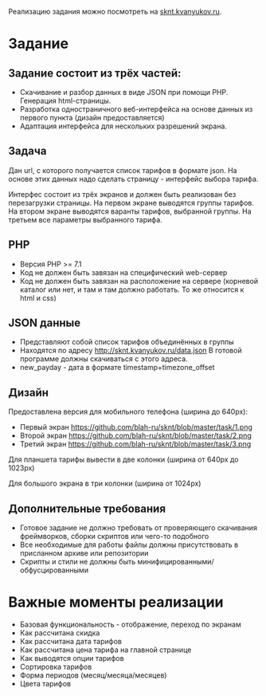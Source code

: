 Реализацию задания можно посмотреть на [sknt.kvanyukov.ru](http://sknt.kvanyukov.ru/).

# Задание
## Задание состоит из трёх частей:

- Скачивание и разбор данных в виде JSON при помощи PHP. Генерация html-страницы.
- Разработка одностраничного веб-интерфейса на основе данных из первого пункта (дизайн предоставляется)
- Адаптация интерфейса для нескольких разрешений экрана.

## Задача
Дан url, с которого получается список тарифов в формате json. На основе этих данных надо сделать страницу - интерфейс выбора тарифа.

Интерфес состоит из трёх экранов и должен быть реализован без перезагрузки страницы. На первом экране выводятся группы тарифов. На втором экране выводятся варанты тарифов, выбранной группы. На третьем все параметры выбранного тарифа.

## PHP
- Версия PHP >= 7.1
- Код не должен быть завязан на специфический web-сервер
- Код не должен быть завязан на расположение на сервере (корневой каталог или нет, и там и там должно работать. То же относится к html и css)

## JSON данные
- Представляют собой список тарифов объединённых в группы
- Находятся по адресу http://sknt.kvanyukov.ru/data.json В готовой программе должны скачиваться с этого адреса.
- new_payday - дата в формате timestamp+timezone_offset

## Дизайн
Предоставлена версия для мобильного телефона (ширина до 640px):
- Первый экран https://github.com/blah-ru/sknt/blob/master/task/1.png
- Второй экран https://github.com/blah-ru/sknt/blob/master/task/2.png
- Третий экран https://github.com/blah-ru/sknt/blob/master/task/3.png

Для планшета тарифы вывести в две колонки (ширина от 640px до 1023px)

Для большого экрана в три колонки (ширина от 1024px)

## Дополнительные требования
- Готовое задание не должно требовать от проверяющего скачивания фреймворков, сборки  скриптов или чего-то подобного
- Все необходимые для работы файлы должны присутствовать в присланном архиве или репозитории
- Скрипты и стили не должны быть минифицированными/обфусцированными

# Важные моменты реализации
- Базовая функциональность - отображение, переход по экранам
- Как рассчитана скидка
- Как рассчитана дата тарифов
- Как рассчитана цена тарифа на главной странице
- Как выводятся опции тарифов
- Сортировка тарифов
- Форма периодов (месяц/месяца/месяцев)
- Цвета тарифов